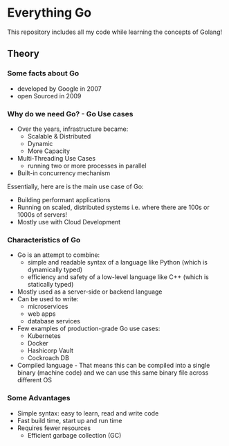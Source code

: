 # Everything Go

This repository includes all my code while learning the concepts of Golang!

## Theory
### Some facts about Go

- developed by Google in 2007 
- open Sourced in 2009

### Why do we need Go? - Go Use cases

- Over the years, infrastructure became:
  - Scalable & Distributed
  - Dynamic
  - More Capacity
- Multi-Threading Use Cases
  - running two or more processes in parallel
- Built-in concurrency mechanism

Essentially, here are is the main use case of Go:
- Building performant applications
- Running on scaled, distributed systems i.e. where there are 100s or 1000s of servers!
- Mostly use with Cloud Development

### Characteristics of Go

- Go is an attempt to combine:
  - simple and readable syntax of a language like Python (which is dynamically typed)
  - efficiency and safety of a low-level language like C++ (which is statically typed)
- Mostly used as a server-side or backend language
- Can be used to write:
  - microservices
  - web apps
  - database services
- Few examples of production-grade Go use cases:
  - Kubernetes 
  - Docker
  - Hashicorp Vault
  - Cockroach DB
- Compiled language - That means this can be compiled into a single binary (machine code) and we can use this same binary file across different OS

### Some Advantages
- Simple syntax: easy to learn, read and write code
- Fast build time, start up and run time
- Requires fewer resources
  - Efficient garbage collection (GC)









